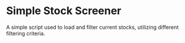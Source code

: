 # Simple Stock Screener

A simple script used to load and filter current stocks, utilizing different filtering criteria.
